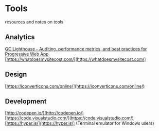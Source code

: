 # Tools
resources and notes on tools

## Analytics

[GC Lighthouse - Auditing, performance metrics, and best practices for Progressive Web App](https://github.com/GoogleChrome/lighthouse)  
[https://whatdoesmysitecost.com/](https://whatdoesmysitecost.com/)

## Design

[https://iconverticons.com/online/](https://iconverticons.com/online/)


## Development

[http://codepen.io/](http://codepen.io/)  
[https://code.visualstudio.com/](https://code.visualstudio.com/)  
[https://hyper.is/](https://hyper.is/)  (Terminal emulator for Windows users)  
